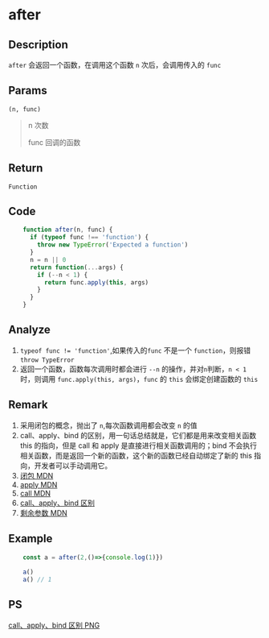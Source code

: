 # after

## Description 
`after` 会返回一个函数，在调用这个函数 `n` 次后，会调用传入的 `func` 
## Params
`(n, func)`
> n 次数
> 
> func 回调的函数
> 

## Return
`Function`

## Code
```js
    function after(n, func) {
      if (typeof func !== 'function') {
        throw new TypeError('Expected a function')
      }
      n = n || 0
      return function(...args) {
        if (--n < 1) {
          return func.apply(this, args)
        }
      }
    }
```

## Analyze
1. `typeof func != 'function'`,如果传入的`func` 不是一个 `function`，则报错 `throw TypeError`
2. 返回一个函数，函数每次调用时都会进行 `--n` 的操作，并对`n`判断，`n < 1` 时，则调用 `func.apply(this, args)`，`func` 的 `this` 会绑定创建函数的 `this`

## Remark
1. 采用闭包的概念，抛出了 `n`,每次函数调用都会改变 `n` 的值
2. call、apply、bind 的区别，用一句话总结就是，它们都是用来改变相关函数 this 的指向，但是 call 和 apply 是直接进行相关函数调用的；bind 不会执行相关函数，而是返回一个新的函数，这个新的函数已经自动绑定了新的 this 指向，开发者可以手动调用它。
3. [闭包 MDN](https://developer.mozilla.org/zh-CN/docs/Web/JavaScript/Closures)
4. [apply MDN](https://developer.mozilla.org/zh-CN/docs/Web/JavaScript/Reference/Global_Objects/Function/apply)
5. [call MDN](https://developer.mozilla.org/zh-CN/docs/Web/JavaScript/Reference/Global_Objects/Function/call)
6. [call、apply、bind 区别](https://juejin.cn/post/6844903567967387656#comment)
7. [剩余参数 MDN](https://developer.mozilla.org/zh-CN/docs/Web/JavaScript/Reference/Functions/Rest_parameters)
## Example
```js
    const a = after(2,()=>{console.log(1)})
    
    a()
    a() // 1
```

## PS
[call、apply、bind 区别 PNG](/assets/call_apply_bind.png)
